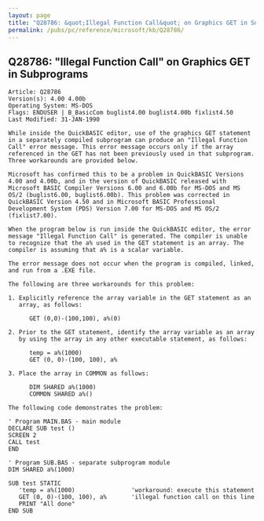 ```yaml
---
layout: page
title: "Q28786: &quot;Illegal Function Call&quot; on Graphics GET in Subprograms"
permalink: /pubs/pc/reference/microsoft/kb/Q28786/
---
```


## Q28786: &quot;Illegal Function Call&quot; on Graphics GET in Subprograms

	Article: Q28786
	Version(s): 4.00 4.00b
	Operating System: MS-DOS
	Flags: ENDUSER | B_BasicCom buglist4.00 buglist4.00b fixlist4.50
	Last Modified: 31-JAN-1990
	
	While inside the QuickBASIC editor, use of the graphics GET statement
	in a separately compiled subprogram can produce an "Illegal Function
	Call" error message. This error message occurs only if the array
	referenced in the GET has not been previously used in that subprogram.
	Three workarounds are provided below.
	
	Microsoft has confirmed this to be a problem in QuickBASIC Versions
	4.00 and 4.00b, and in the version of QuickBASIC released with
	Microsoft BASIC Compiler Versions 6.00 and 6.00b for MS-DOS and MS
	OS/2 (buglist6.00, buglist6.00b). This problem was corrected in
	QuickBASIC Version 4.50 and in Microsoft BASIC Professional
	Development System (PDS) Version 7.00 for MS-DOS and MS OS/2
	(fixlist7.00).
	
	When the program below is run inside the QuickBASIC editor, the error
	message "Illegal Function Call" is generated. The compiler is unable
	to recognize that the a% used in the GET statement is an array. The
	compiler is assuming that a% is a scalar variable.
	
	The error message does not occur when the program is compiled, linked,
	and run from a .EXE file.
	
	The following are three workarounds for this problem:
	
	1. Explicitly reference the array variable in the GET statement as an
	   array, as follows:
	
	      GET (0,0)-(100,100), a%(0)
	
	2. Prior to the GET statement, identify the array variable as an array
	   by using the array in any other executable statement, as follows:
	
	      temp = a%(1000)
	      GET (0, 0)-(100, 100), a%
	
	3. Place the array in COMMON as follows:
	
	      DIM SHARED a%(1000)
	      COMMON SHARED a%()
	
	The following code demonstrates the problem:
	
	' Program MAIN.BAS - main module
	DECLARE SUB test ()
	SCREEN 2
	CALL test
	END
	
	' Program SUB.BAS - separate subprogram module
	DIM SHARED a%(1000)
	
	SUB test STATIC
	   'temp = a%(1000)                'workaround: execute this statement
	   GET (0, 0)-(100, 100), a%       'illegal function call on this line
	   PRINT "All done"
	END SUB
